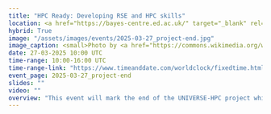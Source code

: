 ```yaml
---
title: "HPC Ready: Developing RSE and HPC skills"
location: <a href="https://bayes-centre.ed.ac.uk/" target="_blank" rel="noopener noreferer">Bayes Centre</a>, University of Edinburgh and Online
hybrid: True
image: "/assets/images/events/2025-03-27_project-end.jpg"
image_caption: <small>Photo by <a href="https://commons.wikimedia.org/wiki/User:Suhongjia">Su Hongjia</a> on <a href="https://commons.wikimedia.org/w/index.php?curid=17704953">Wikimedia Commons</a></small>"
date: 27-03-2025 10:00 UTC
time-range: 10:00-16:00 UTC
time-range-link: "https://www.timeanddate.com/worldclock/fixedtime.html?msg=HPC+Ready%3A+Developing+RSE+and+HPC+skills&iso=20250327T10&p1=1440&ah=6"
event_page: 2025-03-27_project-end
slides: ""
video: ""
overview: "This event will mark the end of the UNIVERSE-HPC project which has been running for the last three years. We'll have talks from members of the project as well as the wider RSE and HPC training community. This will be a great opportunity to meet and network with members of the community and find out more about the work going on in this area!<br/><a href=\"https://www.universe-hpc.ac.uk/events/code-of-conduct\" target=\"_blank\">Event code of conduct</a>"
---
```

